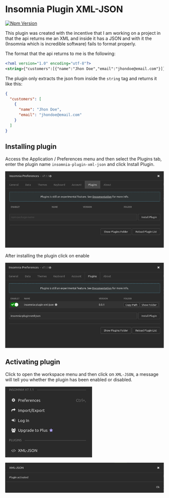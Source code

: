 # Insomnia Plugin XML-JSON

[![Npm Version](https://img.shields.io/npm/v/insomnia-plugin-xml-json.svg)](https://www.npmjs.com/package/insomnia-plugin-xml-json)

This plugin was created with the incentive that I am working on a project in
that the api returns me an XML and inside it has a JSON and with it the (Insomnia which is incredible software) fails to format properly.

The format that the api returns to me is the following:

```xml
<?xml version="1.0" encoding="utf-8"?>
<string>{"customers":[{"name":"Jhon Doe","email":"jhondoe@email.com"}]}</string>
```

The plugin only extracts the json from inside the `string` tag and returns it like this:

```json
{
  "customers": [
    {
      "name": "Jhon Doe",
      "email": "jhondoe@email.com"
    }
  ]
}
```

## Installing plugin

Access the Application / Preferences menu and then select the Plugins tab,
enter the plugin name `insomnia-plugin-xml-json` and click Install Plugin.

![plugins](https://raw.githubusercontent.com/erodrigues-dev/insomnia-plugin-xml-json/master/prints/insomnia-preferences-plugins.png)

After installing the plugin click on enable

![installed](https://raw.githubusercontent.com/erodrigues-dev/insomnia-plugin-xml-json/master/prints/insomnia-preferences-pulgins-installed.png)

## Activating plugin

Click to open the workspace menu and then click on `XML-JSON`, a message
will tell you whether the plugin has been enabled or disabled.

![menu](https://raw.githubusercontent.com/erodrigues-dev/insomnia-plugin-xml-json/master/prints/workspace-action.png)

![state](https://raw.githubusercontent.com/erodrigues-dev/insomnia-plugin-xml-json/master/prints/plugin-state.png)
